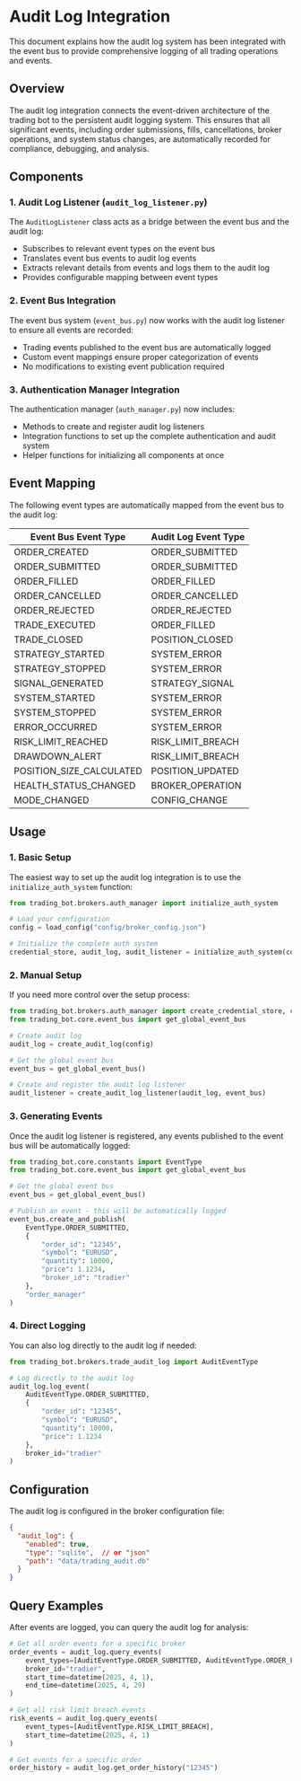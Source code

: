 # Audit Log Integration

This document explains how the audit log system has been integrated with the event bus to provide comprehensive logging of all trading operations and events.

## Overview

The audit log integration connects the event-driven architecture of the trading bot to the persistent audit logging system. This ensures that all significant events, including order submissions, fills, cancellations, broker operations, and system status changes, are automatically recorded for compliance, debugging, and analysis.

## Components

### 1. Audit Log Listener (`audit_log_listener.py`)

The `AuditLogListener` class acts as a bridge between the event bus and the audit log:

- Subscribes to relevant event types on the event bus
- Translates event bus events to audit log events
- Extracts relevant details from events and logs them to the audit log
- Provides configurable mapping between event types

### 2. Event Bus Integration

The event bus system (`event_bus.py`) now works with the audit log listener to ensure all events are recorded:

- Trading events published to the event bus are automatically logged
- Custom event mappings ensure proper categorization of events
- No modifications to existing event publication required

### 3. Authentication Manager Integration

The authentication manager (`auth_manager.py`) now includes:

- Methods to create and register audit log listeners
- Integration functions to set up the complete authentication and audit system
- Helper functions for initializing all components at once

## Event Mapping

The following event types are automatically mapped from the event bus to the audit log:

| Event Bus Event Type         | Audit Log Event Type     |
|------------------------------|--------------------------|
| ORDER_CREATED                | ORDER_SUBMITTED          |
| ORDER_SUBMITTED              | ORDER_SUBMITTED          |
| ORDER_FILLED                 | ORDER_FILLED             |
| ORDER_CANCELLED              | ORDER_CANCELLED          |
| ORDER_REJECTED               | ORDER_REJECTED           |
| TRADE_EXECUTED               | ORDER_FILLED             |
| TRADE_CLOSED                 | POSITION_CLOSED          |
| STRATEGY_STARTED             | SYSTEM_ERROR             |
| STRATEGY_STOPPED             | SYSTEM_ERROR             |
| SIGNAL_GENERATED             | STRATEGY_SIGNAL          |
| SYSTEM_STARTED               | SYSTEM_ERROR             |
| SYSTEM_STOPPED               | SYSTEM_ERROR             |
| ERROR_OCCURRED               | SYSTEM_ERROR             |
| RISK_LIMIT_REACHED           | RISK_LIMIT_BREACH        |
| DRAWDOWN_ALERT               | RISK_LIMIT_BREACH        |
| POSITION_SIZE_CALCULATED     | POSITION_UPDATED         |
| HEALTH_STATUS_CHANGED        | BROKER_OPERATION         |
| MODE_CHANGED                 | CONFIG_CHANGE            |

## Usage

### 1. Basic Setup

The easiest way to set up the audit log integration is to use the `initialize_auth_system` function:

```python
from trading_bot.brokers.auth_manager import initialize_auth_system

# Load your configuration
config = load_config("config/broker_config.json")

# Initialize the complete auth system
credential_store, audit_log, audit_listener = initialize_auth_system(config)
```

### 2. Manual Setup

If you need more control over the setup process:

```python
from trading_bot.brokers.auth_manager import create_credential_store, create_audit_log, create_audit_log_listener
from trading_bot.core.event_bus import get_global_event_bus

# Create audit log
audit_log = create_audit_log(config)

# Get the global event bus
event_bus = get_global_event_bus()

# Create and register the audit log listener
audit_listener = create_audit_log_listener(audit_log, event_bus)
```

### 3. Generating Events

Once the audit log listener is registered, any events published to the event bus will be automatically logged:

```python
from trading_bot.core.constants import EventType
from trading_bot.core.event_bus import get_global_event_bus

# Get the global event bus
event_bus = get_global_event_bus()

# Publish an event - this will be automatically logged
event_bus.create_and_publish(
    EventType.ORDER_SUBMITTED,
    {
        "order_id": "12345",
        "symbol": "EURUSD",
        "quantity": 10000,
        "price": 1.1234,
        "broker_id": "tradier"
    },
    "order_manager"
)
```

### 4. Direct Logging

You can also log directly to the audit log if needed:

```python
from trading_bot.brokers.trade_audit_log import AuditEventType

# Log directly to the audit log
audit_log.log_event(
    AuditEventType.ORDER_SUBMITTED,
    {
        "order_id": "12345",
        "symbol": "EURUSD",
        "quantity": 10000,
        "price": 1.1234
    },
    broker_id="tradier"
)
```

## Configuration

The audit log is configured in the broker configuration file:

```json
{
  "audit_log": {
    "enabled": true,
    "type": "sqlite",  // or "json"
    "path": "data/trading_audit.db"
  }
}
```

## Query Examples

After events are logged, you can query the audit log for analysis:

```python
# Get all order events for a specific broker
order_events = audit_log.query_events(
    event_types=[AuditEventType.ORDER_SUBMITTED, AuditEventType.ORDER_FILLED],
    broker_id="tradier",
    start_time=datetime(2025, 4, 1),
    end_time=datetime(2025, 4, 29)
)

# Get all risk limit breach events
risk_events = audit_log.query_events(
    event_types=[AuditEventType.RISK_LIMIT_BREACH],
    start_time=datetime(2025, 4, 1)
)

# Get events for a specific order
order_history = audit_log.get_order_history("12345")
```
